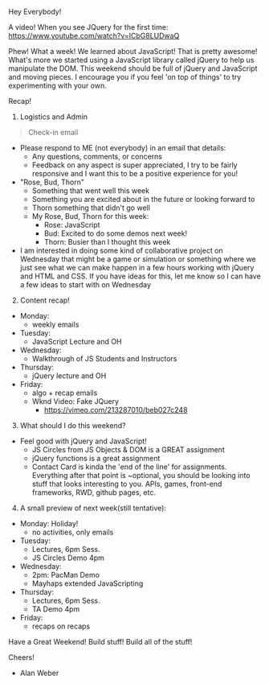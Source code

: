 Hey Everybody!

A video! When you see JQuery for the first time:
https://www.youtube.com/watch?v=ICbG8LUDwaQ

Phew! What a week! We learned about JavaScript! That is pretty awesome! What's more we started using a JavaScript library called jQuery to help us manipulate the DOM. This weekend should be full of jQuery and JavaScript and moving pieces. I encourage you if you feel 'on top of things' to try experimenting with your own.

Recap!
1) Logistics and Admin
> Check-in email
  - Please respond to ME (not everybody) in an email that details:
    - Any questions, comments, or concerns
    - Feedback on any aspect is super appreciated, I try to be fairly responsive and I want this to be a positive experience for you!
  - "Rose, Bud, Thorn"
    - Something that went well this week
    - Something you are excited about in the future or looking forward to
    - Thorn something that didn't go well
    - My Rose, Bud, Thorn for this week:
      - Rose:  JavaScript
      - Bud:   Excited to do some demos next week!
      - Thorn: Busier than I thought this week
  - I am interested in doing some kind of collaborative project on Wednesday that might be a game or simulation or something where we just see what we can make happen in a few hours working with jQuery and HTML and CSS. If you have ideas for this, let me know so I can have a few ideas to start with on Wednesday

2) Content recap!
- Monday:  
  - weekly emails
- Tuesday:
  - JavaScript Lecture and OH
- Wednesday:
  - Walkthrough of JS Students and Instructors
- Thursday:  
  - jQuery lecture and OH
- Friday:
  - algo + recap emails
  - Wknd Video: Fake JQuery
    - https://vimeo.com/213287010/beb027c248

3) What should I do this weekend?
- Feel good with jQuery and JavaScript!
  - JS Circles from JS Objects & DOM is a GREAT assignment
  - jQuery functions is a great assignment
  - Contact Card is kinda the 'end of the line' for assignments. Everything after that point is ~optional, you should be looking into stuff that looks interesting to you. APIs, games, front-end frameworks, RWD, github pages, etc.

4) A small preview of next week(still tentative):
- Monday: Holiday!
  - no activities, only emails
- Tuesday:
  - Lectures, 6pm Sess.
  - JS Circles Demo 4pm
- Wednesday:
  - 2pm: PacMan Demo
  - Mayhaps extended JavaScripting
- Thursday:
  - Lectures, 6pm Sess.
  - TA Demo 4pm
- Friday:
  - recaps on recaps

Have a Great Weekend! Build stuff! Build all of the stuff!

Cheers!
- Alan Weber
